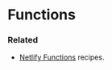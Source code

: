 # Functions


### Related

- [Netlify Functions](https://michaelcurrin.github.io/code-cookbook/recipes/ci-cd/netlify/functions/) recipes.
